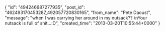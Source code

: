  {
   "id": "494246687277935",
   "post_id": "462493170453287_492057720830165",
   "from_name": "Pete Daoust",
   "message": "when I was carrying her around in my nutsack?? \nYour nutsack is full of shit...:D",
   "created_time": "2013-03-20T10:55:44+0000"
 }
